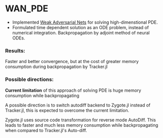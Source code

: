 # WAN_PDE

- Implemented [Weak Adversarial Nets](https://arxiv.org/abs/1907.08272) for solving high-dimenstional PDE.
- Formulated time dependent solution as an ODE problem, instead of numerical integration. Backpropagation by adjoint method of neural ODEs.

### Results:

Faster and better convergence, but at the cost of greater memory consumption during backpropagation by Tracker.jl 

### Possible directions:

**Current limitation** of this approach of solving PDE is huge memory consumption while backpropagating

A possible direction is to switch autodiff backend to Zygote.jl instead of Tracker.jl, this is expected to overcome the current limitation.

Zygote.jl uses source code transformation for reverse mode AutoDiff. This leads to faster and much less memory consumption while backpropagating when compared to Tracker.jl's Auto-diff.
